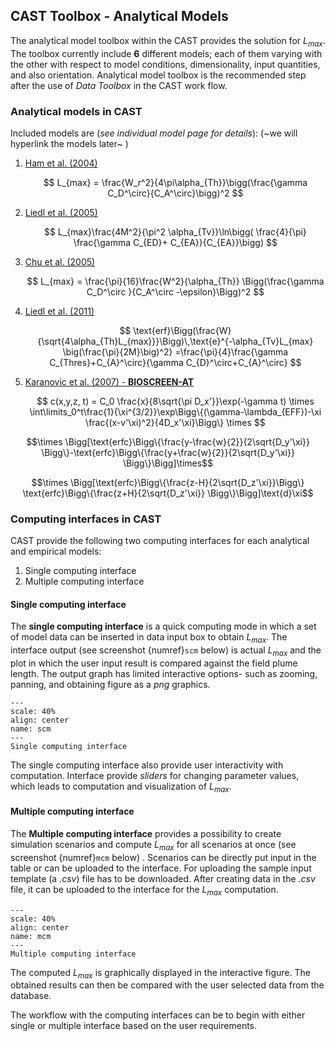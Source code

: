 ## CAST Toolbox - Analytical Models


The analytical model toolbox within the CAST provides the solution for $L_{max}$. The toolbox currently include **6** different models; each of them varying with the other with respect to model conditions, dimensionality, input quantities, and also orientation. Analytical model toolbox is the recommended step after the use of _Data Toolbox_ in the CAST work flow.

### Analytical models in CAST ###
Included models are (_see individual model page for details_):
(~we will hyperlink the models later~ )

1. [Ham et al. (2004)](./ham2004.md) 

    $$
  L_{max} = \frac{W_r^2}{4\pi\alpha_{Th}}\bigg(\frac{\gamma C_D^\circ}{C_A^\circ}\bigg)^2 
  $$
2. [Liedl et al. (2005) ](./liedl2005.md)

    $$
 L_{max}\frac{4M^2}{\pi^2 \alpha_{Tv}}\ln\bigg( \frac{4}{\pi}  \frac{\gamma C_{ED}+ C_{EA}}{C_{EA}}\bigg)
$$

3. [Chu et al. (2005)](./chu2005.md)

    $$
 L_{max} = \frac{\pi}{16}\frac{W^2}{\alpha_{Th}} \Bigg(\frac{\gamma C_D^\circ }{C_A^\circ -\epsilon}\Bigg)^2 
$$

4. [Liedl et al. (2011)](./liedl2011.md)

    $$
\text{erf}\Bigg(\frac{W}{\sqrt{4\alpha_{Th}L_{max}}}\Bigg)\,\text{e}^{-\alpha_{Tv}L_{max} \big(\frac{\pi}{2M}\big)^2} =\frac{\pi}{4}\frac{\gamma C_{Thres}+C_{A}^\circ}{\gamma C_{D}^\circ+C_{A}^\circ}
$$
5. [Karanovic et al. (2007) - **BIOSCREEN-AT**](./bioscreen.md)

    $$
c(x,y,z, t) = C_0 \frac{x}{8\sqrt{\pi D_x'}}\exp(-\gamma t) 
\times \int\limits_0^t\frac{1}{\xi^{3/2}}\exp\Bigg\{(\gamma-\lambda_{EFF})-\xi \frac{(x-v'\xi)^2}{4D_x'\xi}\Bigg\}
\times
$$

$$\times \Bigg[\text{erfc}\Bigg\{\frac{y-\frac{w}{2}}{2\sqrt{D_y'\xi}}
\Bigg\}-\text{erfc}\Bigg\{\frac{y+\frac{w}{2}}{2\sqrt{D_y'\xi}}
\Bigg\}\Bigg]\times$$

$$\times \Bigg[\text{erfc}\Bigg\{\frac{z-H}{2\sqrt{D_z'\xi}}\Bigg\}
\text{erfc}\Bigg\{\frac{z+H}{2\sqrt{D_z'\xi}} 
\Bigg\}\Bigg]\text{d}\xi$$


### Computing interfaces in CAST ### 

CAST provide the following two computing interfaces for each analytical and empirical models:

1. Single computing interface
2. Multiple computing interface

#### Single computing interface ####

The **single computing interface** is a quick computing mode in which a set of model data can be inserted in data input box to obtain $L_{max}$. The interface output (see screenshot {numref}`scm` below) is actual $L_{max}$ and the plot in which the user input result is compared against the field plume length. The output graph has limited interactive options- such as zooming, panning, and obtaining figure as a _png_ graphics. 

```{figure} images/an_f1.png
---
scale: 40%
align: center
name: scm
---
Single computing interface
```

The single computing interface also provide user interactivity with computation. Interface provide _sliders_ for changing parameter values, which leads to computation and visualization of $L_{max}$. 


#### Multiple computing interface ####

The **Multiple computing interface** provides a possibility to create simulation scenarios and compute $L_{max}$ for all scenarios at once (see screenshot {numref}`mcm` below) . Scenarios can be directly put input in the table or can be uploaded to the interface. For uploading the sample input template (a *.csv*) file has to be downloaded. After creating data in the *.csv* file, it can be uploaded to the interface for the $L_{max}$ computation. 

```{figure} images/an_f2.png
---
scale: 40%
align: center
name: mcm
---
Multiple computing interface
```
The computed $L_{max}$ is graphically displayed in the interactive figure. The obtained results can then be compared with the user selected data from the database.

The workflow with the computing interfaces can be to begin with either single or multiple interface based on the user requirements.



